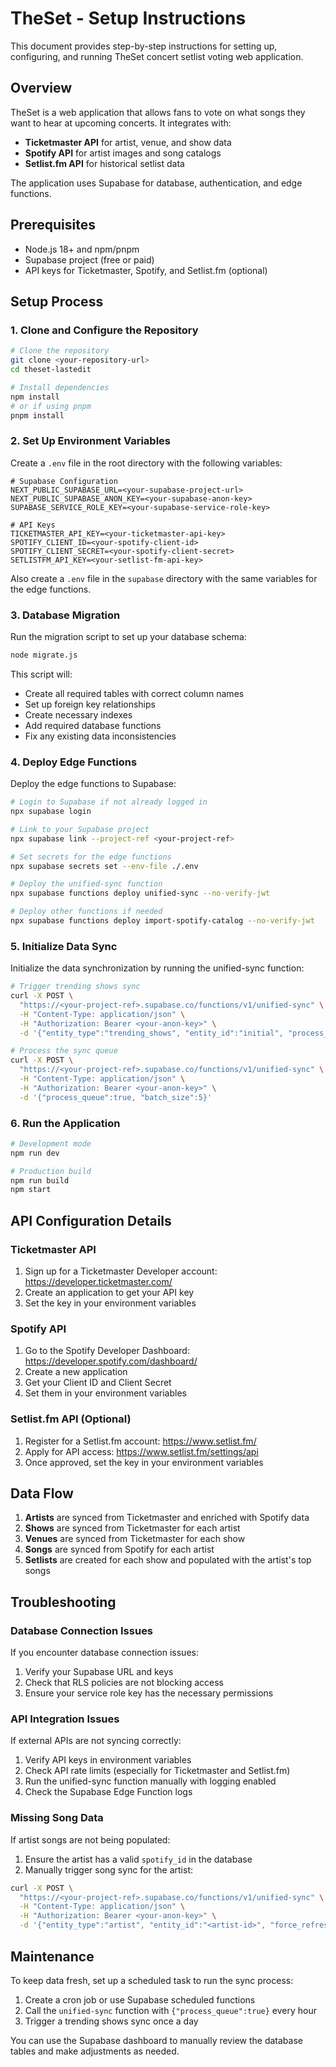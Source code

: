 # TheSet - Setup Instructions

This document provides step-by-step instructions for setting up, configuring, and running TheSet concert setlist voting web application.

## Overview

TheSet is a web application that allows fans to vote on what songs they want to hear at upcoming concerts. It integrates with:

- **Ticketmaster API** for artist, venue, and show data
- **Spotify API** for artist images and song catalogs
- **Setlist.fm API** for historical setlist data

The application uses Supabase for database, authentication, and edge functions.

## Prerequisites

- Node.js 18+ and npm/pnpm
- Supabase project (free or paid)
- API keys for Ticketmaster, Spotify, and Setlist.fm (optional)

## Setup Process

### 1. Clone and Configure the Repository

```bash
# Clone the repository
git clone <your-repository-url>
cd theset-lastedit

# Install dependencies
npm install
# or if using pnpm
pnpm install
```

### 2. Set Up Environment Variables

Create a `.env` file in the root directory with the following variables:

```
# Supabase Configuration
NEXT_PUBLIC_SUPABASE_URL=<your-supabase-project-url>
NEXT_PUBLIC_SUPABASE_ANON_KEY=<your-supabase-anon-key>
SUPABASE_SERVICE_ROLE_KEY=<your-supabase-service-role-key>

# API Keys
TICKETMASTER_API_KEY=<your-ticketmaster-api-key>
SPOTIFY_CLIENT_ID=<your-spotify-client-id>
SPOTIFY_CLIENT_SECRET=<your-spotify-client-secret>
SETLISTFM_API_KEY=<your-setlist-fm-api-key>
```

Also create a `.env` file in the `supabase` directory with the same variables for the edge functions.

### 3. Database Migration

Run the migration script to set up your database schema:

```bash
node migrate.js
```

This script will:
- Create all required tables with correct column names
- Set up foreign key relationships
- Create necessary indexes
- Add required database functions
- Fix any existing data inconsistencies

### 4. Deploy Edge Functions

Deploy the edge functions to Supabase:

```bash
# Login to Supabase if not already logged in
npx supabase login

# Link to your Supabase project
npx supabase link --project-ref <your-project-ref>

# Set secrets for the edge functions
npx supabase secrets set --env-file ./.env

# Deploy the unified-sync function
npx supabase functions deploy unified-sync --no-verify-jwt

# Deploy other functions if needed
npx supabase functions deploy import-spotify-catalog --no-verify-jwt
```

### 5. Initialize Data Sync

Initialize the data synchronization by running the unified-sync function:

```bash
# Trigger trending shows sync
curl -X POST \
  "https://<your-project-ref>.supabase.co/functions/v1/unified-sync" \
  -H "Content-Type: application/json" \
  -H "Authorization: Bearer <your-anon-key>" \
  -d '{"entity_type":"trending_shows", "entity_id":"initial", "process_queue":false}'

# Process the sync queue
curl -X POST \
  "https://<your-project-ref>.supabase.co/functions/v1/unified-sync" \
  -H "Content-Type: application/json" \
  -H "Authorization: Bearer <your-anon-key>" \
  -d '{"process_queue":true, "batch_size":5}'
```

### 6. Run the Application

```bash
# Development mode
npm run dev

# Production build
npm run build
npm start
```

## API Configuration Details

### Ticketmaster API

1. Sign up for a Ticketmaster Developer account: https://developer.ticketmaster.com/
2. Create an application to get your API key
3. Set the key in your environment variables

### Spotify API

1. Go to the Spotify Developer Dashboard: https://developer.spotify.com/dashboard/
2. Create a new application
3. Get your Client ID and Client Secret
4. Set them in your environment variables

### Setlist.fm API (Optional)

1. Register for a Setlist.fm account: https://www.setlist.fm/
2. Apply for API access: https://www.setlist.fm/settings/api
3. Once approved, set the key in your environment variables

## Data Flow

1. **Artists** are synced from Ticketmaster and enriched with Spotify data
2. **Shows** are synced from Ticketmaster for each artist
3. **Venues** are synced from Ticketmaster for each show
4. **Songs** are synced from Spotify for each artist
5. **Setlists** are created for each show and populated with the artist's top songs

## Troubleshooting

### Database Connection Issues

If you encounter database connection issues:

1. Verify your Supabase URL and keys
2. Check that RLS policies are not blocking access
3. Ensure your service role key has the necessary permissions

### API Integration Issues

If external APIs are not syncing correctly:

1. Verify API keys in environment variables
2. Check API rate limits (especially for Ticketmaster and Setlist.fm)
3. Run the unified-sync function manually with logging enabled
4. Check the Supabase Edge Function logs

### Missing Song Data

If artist songs are not being populated:

1. Ensure the artist has a valid `spotify_id` in the database
2. Manually trigger song sync for the artist:

```bash
curl -X POST \
  "https://<your-project-ref>.supabase.co/functions/v1/unified-sync" \
  -H "Content-Type: application/json" \
  -H "Authorization: Bearer <your-anon-key>" \
  -d '{"entity_type":"artist", "entity_id":"<artist-id>", "force_refresh":true}'
```

## Maintenance

To keep data fresh, set up a scheduled task to run the sync process:

1. Create a cron job or use Supabase scheduled functions
2. Call the `unified-sync` function with `{"process_queue":true}` every hour
3. Trigger a trending shows sync once a day

You can use the Supabase dashboard to manually review the database tables and make adjustments as needed.
